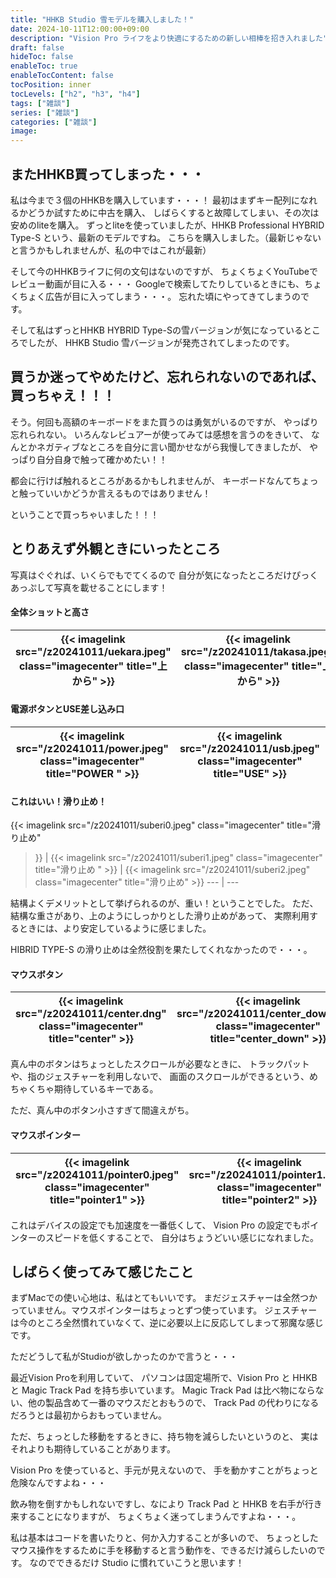 ```yaml
---
title: "HHKB Studio 雪モデルを購入しました！"
date: 2024-10-11T12:00:00+09:00
description: "Vision Pro ライフをより快適にするための新しい相棒を招き入れました"
draft: false
hideToc: false
enableToc: true
enableTocContent: false
tocPosition: inner
tocLevels: ["h2", "h3", "h4"]
tags: ["雑談"]
series: ["雑談"]
categories: ["雑談"]
image:
---
```


## またHHKB買ってしまった・・・
私は今まで３個のHHKBを購入しています・・・！
最初はまずキー配列になれるかどうか試すために中古を購入、
しばらくすると故障してしまい、その次は安めのliteを購入。
ずっとliteを使っていましたが、HHKB Professional HYBRID Type-S という、最新のモデルですね。
こちらを購入しました。（最新じゃないと言うかもしれませんが、私の中ではこれが最新）

そして今のHHKBライフに何の文句はないのですが、
ちょくちょくYouTubeでレビュー動画が目に入る・・・
Googleで検索してたりしているときにも、ちょくちょく広告が目に入ってしまう・・・。
忘れた頃にやってきてしまうのです。

そして私はずっとHHKB HYBRID Type-Sの雪バージョンが気になっているところでしたが、
HHKB Studio 雪バージョンが発売されてしまったのです。

## 買うか迷ってやめたけど、忘れられないのであれば、買っちゃえ！！！
そう。何回も高額のキーボードをまた買うのは勇気がいるのですが、
やっぱり忘れられない。
いろんなレビュアーが使ってみては感想を言うのをきいて、
なんとかネガティブなところを自分に言い聞かせながら我慢してきましたが、
やっぱり自分自身で触って確かめたい！！

都会に行けば触れるところがあるかもしれませんが、
キーボードなんてちょっと触っていいかどうか言えるものではありません！

ということで買っちゃいました！！！

## とりあえず外観ときにいったところ

写真はぐぐれば、いくらでもでてくるので
自分が気になったところだけぴっくあっぷして写真を載せることにします！

#### 全体ショットと高さ

{{< imagelink src="/z20241011/uekara.jpeg" class="imagecenter" title="上から" >}} | {{< imagelink src="/z20241011/takasa.jpeg" class="imagecenter" title="上から" >}}
 --- | ---

####	 電源ボタンとUSE差し込み口

{{< imagelink src="/z20241011/power.jpeg" class="imagecenter" title="POWER	" >}} | {{< imagelink src="/z20241011/usb.jpeg" class="imagecenter" title="USE" >}}
--- | ---

#### これはいい！滑り止め！

{{< imagelink src="/z20241011/suberi0.jpeg" class="imagecenter" title="滑り止め"
 >}} | {{< imagelink src="/z20241011/suberi1.jpeg" class="imagecenter" title="滑り止め	" >}} | {{< imagelink src="/z20241011/suberi2.jpeg" class="imagecenter" title="滑り止め" >}}
--- | ---

結構よくデメリットとして挙げられるのが、重い！ということでした。
ただ、結構な重さがあり、上のようにしっかりとした滑り止めがあって、
実際利用するときには、より安定しているように感じました。

HIBRID TYPE-S の滑り止めは全然役割を果たしてくれなかったので・・・。

#### マウスボタン

{{< imagelink src="/z20241011/center.dng" class="imagecenter" title="center" >}} | {{< imagelink src="/z20241011/center_down.dng" class="imagecenter" title="center_down" >}}
--- | ---

真ん中のボタンはちょっとしたスクロールが必要なときに、
トラックパットや、指のジェスチャーを利用しないで、
画面のスクロールができるという、めちゃくちゃ期待しているキーである。

ただ、真ん中のボタン小さすぎて間違えがち。

#### マウスポインター

{{< imagelink src="/z20241011/pointer0.jpeg" class="imagecenter" title="pointer1" >}} | {{< imagelink src="/z20241011/pointer1.dng" class="imagecenter" title="pointer2" >}}
--- | ---

これはデバイスの設定でも加速度を一番低くして、
Vision Pro の設定でもポインターのスピードを低くすることで、
自分はちょうどいい感じになれました。

## しばらく使ってみて感じたこと	
まずMacでの使い心地は、私はとてもいいです。
まだジェスチャーは全然つかっていません。マウスポインターはちょっとずつ使っています。
ジェスチャーは今のところ全然慣れていなくて、逆に必要以上に反応してしまって邪魔な感じです。

ただどうして私がStudioが欲しかったのかで言うと・・・

最近Vision Proを利用していて、
パソコンは固定場所で、Vision Pro と HHKB と Magic Track Pad を持ち歩いています。
Magic Track Pad は比べ物にならない、他の製品含めて一番のマウスだとおもうので、
Track Pad の代わりになるだろうとは最初からおもっていません。

ただ、ちょっとした移動をするときに、持ち物を減らしたいというのと、
実はそれよりも期待していることがあります。

Vision Pro を使っていると、手元が見えないので、
手を動かすことがちょっと危険なんですよね・・・

飲み物を倒すかもしれないですし、なにより Track Pad と HHKB を右手が行き来することになりますが、
ちょくちょく迷ってしまうんですよね・・・。

私は基本はコードを書いたりと、何か入力することが多いので、
ちょっとしたマウス操作をするために手を移動すると言う動作を、できるだけ減らしたいのです。
なのでできるだけ Studio に慣れていこうと思います！
